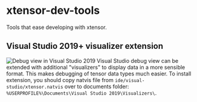# xtensor-dev-tools
Tools that ease developing with xtensor.

## Visual Studio 2019+ visualizer extension
![Debug view in Visual Studio 2019](https://user-images.githubusercontent.com/7026184/181743305-bf9a43b2-1a58-4b9d-b483-052cd6b0086d.png)
Visual Studio debug view can be extended with additional "visualizers" to display data in a more sensible format. This makes debugging of tensor data types much easier. To install extension, you should copy natvis file from `ide/visual-studio/xtensor.natvis` over to documents folder: `%USERPROFILE%\Documents\Visual Studio 2019\Visualizers\`.
